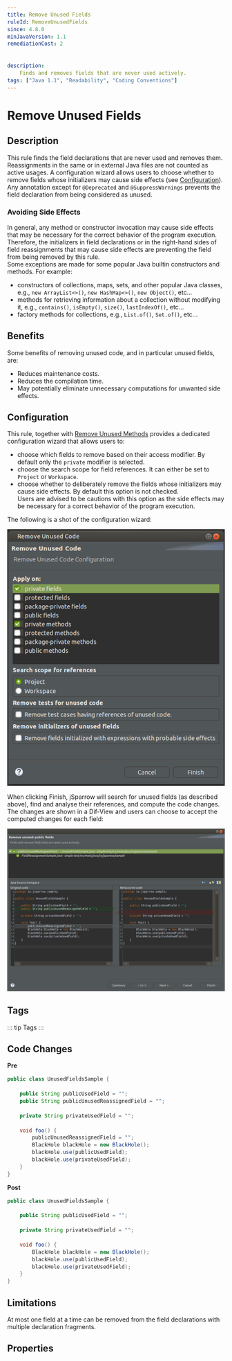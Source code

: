 ```yaml
---
title: Remove Unused Fields
ruleId: RemoveUnusedFields
since: 4.8.0
minJavaVersion: 1.1
remediationCost: 2

    
description:
    Finds and removes fields that are never used actively.
tags: ["Java 1.1", "Readability", "Coding Conventions"]
---
```


# Remove Unused Fields

## Description

This rule finds the field declarations that are never used and removes them. 
Reassignments in the same or in external Java files are not counted as active usages. 
A configuration wizard allows users to choose whether to remove fields whose initializers may cause side effects (see [Configuration](#configuration)). 
Any annotation except for `@Deprecated` and `@SuppressWarnings` prevents the field declaration from being considered as unused. 

### Avoiding Side Effects

In general, any method or constructor invocation may cause side effects that may be necessary for the correct behavior of the program execution. 
Therefore, the initializers in field declarations or in the right-hand sides of field reassignments that may cause side effects are preventing the field from being removed by this rule.  
Some exceptions are made for some popular Java builtin constructors and methods. For example:
* constructors of collections, maps, sets, and other popular Java classes, e.g., `new ArrayList<>()`, `new HashMap<>()`, `new Object()`, etc...
* methods for retrieving information about a collection without modifying it, e.g., `contains()`, `isEmpty()`, `size()`, `lastIndexOf()`, etc...
* factory methods for collections, e.g., `List.of()`, `Set.of()`, etc...

## Benefits

Some benefits of removing unused code, and in particular unused fields, are:
* Reduces maintenance costs.
* Reduces the compilation time.
* May potentially eliminate unnecessary computations for unwanted side effects.

## Configuration

This rule, together with [Remove Unused Methods](remove-unused-methods.html) provides a dedicated configuration wizard that allows users to:
* choose which fields to remove based on their access modifier. By default only the `private` modifier is selected.
* choose the search scope for field references. It can either be set to `Project` or `Workspace`.
* choose whether to deliberately remove the fields whose initializers may cause side effects. By default this option is not checked.  
Users are advised to be cautions with this option as the side effects may be necessary for a correct behavior of the program execution.  

The following is a shot of the configuration wizard:

[ ![Remove unused code wizard](/img/eclipse/remove_unused_code_wizard_002.png) ](/img/eclipse/remove_unused_code_wizard_002.png)

When clicking Finish, jSparrow will search for unused fields (as described above), find and analyse their references, and compute the code changes. 
The changes are shown in a Dif-View and users can choose to accept the computed changes for each field:

[ ![Remove unused code preview wizard](/img/eclipse/remove_unused_code_preview_wizard.png) ](/img/eclipse/remove_unused_code_preview_wizard.png)


## Tags

::: tip Tags
<TagLinks />
:::

## Code Changes

__Pre__
```java
public class UnusedFieldsSample {
	
	public String publicUsedField = "";
	public String publicUnusedReassignedField = "";
	
	private String privateUsedField = "";
	
	void foo() {
		publicUnusedReassignedField = "";
		BlackHole blackHole = new BlackHole();
		blackHole.use(publicUsedField);
		blackHole.use(privateUsedField);
	}
}

```

__Post__
```java
public class UnusedFieldsSample {
	
	public String publicUsedField = "";
	
	private String privateUsedField = "";
	
	void foo() {
		BlackHole blackHole = new BlackHole();
		blackHole.use(publicUsedField);
		blackHole.use(privateUsedField);
	}
}
```


## Limitations

At most one field at a time can be removed from the field declarations with multiple declaration fragments.

<VersionNotice />


## Properties

<RuleProperties />
